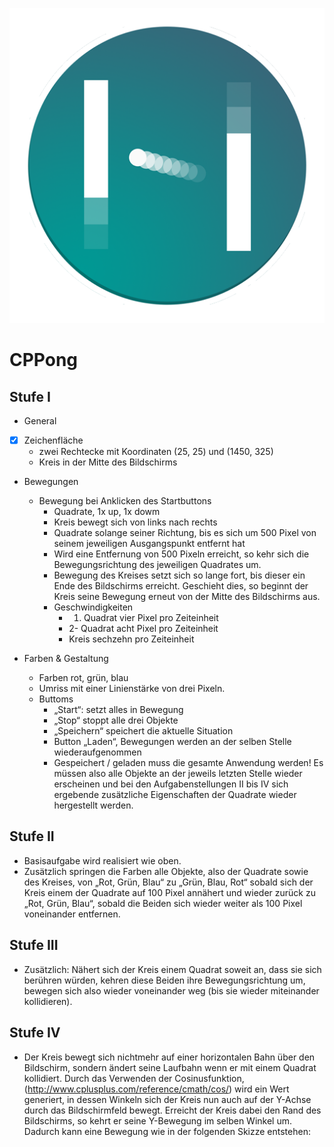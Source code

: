 ![GitHub Logo](/gfx/CPPong512.png)

# CPPong

## Stufe I

- General
- [x] Zeichenfläche 
  * zwei Rechtecke mit Koordinaten (25, 25) und (1450, 325)
  * Kreis in der Mitte des Bildschirms

* Bewegungen
  * Bewegung bei Anklicken des Startbuttons
    * Quadrate, 1x up, 1x dowm
    * Kreis bewegt sich von links nach rechts
    * Quadrate solange seiner Richtung, bis es sich um 500 Pixel von seinem jeweiligen Ausgangspunkt entfernt hat
    * Wird eine Entfernung von 500 Pixeln erreicht, so kehr sich die Bewegungsrichtung des jeweiligen Quadrates um.
    * Bewegung des Kreises setzt sich so lange fort, bis dieser ein Ende des Bildschirms erreicht. 
      Geschieht dies, so beginnt der Kreis seine Bewegung erneut von der Mitte des Bildschirms aus.
    * Geschwindigkeiten
      * 1. Quadrat vier Pixel pro Zeiteinheit 
      * 2- Quadrat acht Pixel pro Zeiteinheit  
      * Kreis sechzehn pro Zeiteinheit 

* Farben & Gestaltung
  * Farben rot, grün, blau
  * Umriss mit einer Linienstärke von drei Pixeln.
  * Buttoms
    * „Start“: setzt alles in Bewegung
    * „Stop“ stoppt alle drei Objekte
    * „Speichern“ speichert die aktuelle Situation 
    * Button „Laden“, Bewegungen werden an der selben Stelle wiederaufgenommen 
    * Gespeichert / geladen muss die gesamte Anwendung werden! 
    Es müssen also alle Objekte an der jeweils letzten Stelle wieder erscheinen und bei den Aufgabenstellungen II bis IV sich ergebende zusätzliche Eigenschaften der Quadrate wieder hergestellt werden.

## Stufe II

* Basisaufgabe wird realisiert wie oben. 
* Zusätzlich springen die Farben alle Objekte, also der Quadrate sowie des Kreises, von „Rot, Grün, Blau“ zu „Grün, Blau, Rot“ sobald sich der Kreis einem der Quadrate auf 100 Pixel annähert und wieder zurück zu „Rot, Grün, Blau“, sobald die Beiden sich wieder weiter als 100 Pixel voneinander entfernen.

## Stufe III

* Zusätzlich: Nähert sich der Kreis einem Quadrat soweit an, dass sie sich berühren würden, kehren diese Beiden ihre Bewegungsrichtung um, bewegen sich also wieder voneinander weg (bis sie wieder miteinander kollidieren).

## Stufe IV

* Der Kreis bewegt sich nichtmehr auf einer horizontalen Bahn über den Bildschirm, sondern ändert seine Laufbahn wenn er mit einem Quadrat kollidiert. Durch das Verwenden der Cosinusfunktion, (http://www.cplusplus.com/reference/cmath/cos/) wird ein Wert generiert, in dessen Winkeln sich der Kreis nun auch auf der Y-Achse durch das Bildschirmfeld bewegt. Erreicht der Kreis dabei den Rand des Bildschirms, so kehrt er seine Y-Bewegung im selben Winkel um. Dadurch kann eine Bewegung wie in der folgenden Skizze entstehen: